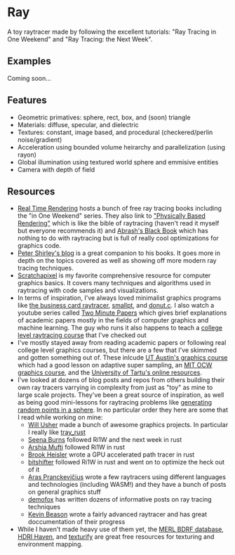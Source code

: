 # Ray

A toy raytracer made by following the excellent tutorials: "Ray Tracing in One Weekend" and "Ray Tracing: the Next Week".

## Examples

Coming soon...

## Features

- Geometric primatives: sphere, rect, box, and (soon) triangle
- Materials: diffuse, specular, and dielectric
- Textures: constant, image based, and procedural (checkered/perlin noise/gradient)
- Acceleration using bounded volume heirarchy and parallelization (using rayon)
- Global illumination using textured world sphere and emmisive entities
- Camera with depth of field

## Resources
- [Real Time Rendering](http://www.realtimerendering.com) hosts a bunch of free ray tracing books including the "in One Weekend" series. They also link to ["Physically Based Rendering"](http://www.pbr-book.org/3ed-2018/contents.html) which is like the bible of raytracing (haven't read it myself but everyone recommends it) and [Abrash's Black Book](http://www.jagregory.com/abrash-black-book/) which has nothing to do with raytracing but is full of really cool optimizations for graphics code.
- [Peter Shirley's blog](http://in1weekend.blogspot.com) is a great companion to his books. It goes more in depth on the topics covered as well as showing off more modern ray tracing techniques.
- [Scratchapixel](https://www.scratchapixel.com) is my favorite comprehensive resource for computer graphics basics. It covers many techniques and algorithms used in raytracing with code samples and visualizations.
- In terms of inspiration, I've always loved minimalist graphics programs like [the business card raytracer](http://fabiensanglard.net/rayTracing_back_of_business_card/), [smallpt](http://www.kevinbeason.com/smallpt), and [donut.c](https://www.a1k0n.net/2011/07/20/donut-math.html). I also watch a youtube series called [Two Minute Papers](https://www.youtube.com/channel/UCbfYPyITQ-7l4upoX8nvctg) which gives brief explanations of academic papers mostly in the fields of computer graphics and machine learning. The guy who runs it also happens to teach a [college level raytracing course](https://www.cg.tuwien.ac.at/courses/Rendering/VU.SS2017.html) that I've checked out
- I've mostly stayed away from reading academic papers or following real college level graphics courses, but there are a few that I've skimmed and gotten something out of. These inlcude [UT Austin's graphics course](https://www.cs.utexas.edu/users/fussell/courses/cs384g-fall2011) which had a good lesson on adaptive super sampling, an [MIT OCW graphics course](https://ocw.mit.edu/courses/electrical-engineering-and-computer-science/6-837-computer-graphics-fall-2012), and the [University of Tartu's online resources](https://cglearn.codelight.eu/pub/computer-graphics/environment-mapping#material-sphere-map-1).
- I've looked at dozens of blog posts and repos from others building their own ray tracers varrying in complexity from just as "toy" as mine to large scale projects. They've been a great source of inspiration, as well as being good mini-lessons for raytracing problems like [generating random points in a sphere](https://karthikkaranth.me/blog/generating-random-points-in-a-sphere). In no particular order they here are some that I read while working on mine:
  - [Will Usher](https://www.willusher.io/projects) made a bunch of awesome graphics projects. In particular I really like [tray_rust](https://github.com/Twinklebear/tray_rust)
  - [Seena Burns](http://seenaburns.com/benchmarking-rust-with-cargo-bench/) followed Ri1W and the next week in rust
  - [Arshia Mufti](https://github.com/arshiamufti/tracy) followed Ri1W in rust
  - [Brook Heisler](https://bheisler.github.io/post/writing-gpu-accelerated-path-tracer-part-1/) wrote a GPU accelerated path tracer in rust
  - [bitshifter](https://bitshifter.github.io/2018/04/29/rust-ray-tracer-in-one-weekend/) followed Ri1W in rust and went on to optimize the heck out of it
  - [Aras Pranckevičius](http://aras-p.info/blog/2018/03/28/Daily-Pathtracer-Part-0-Intro/) wrote a few raytracers using different languages and technologies (including WASM!) and they have a bunch of posts on general graphics stuff
  - [demofox](https://blog.demofox.org/2016/09/21/path-tracing-getting-started-with-diffuse-and-emissive/) has written dozens of informative posts on ray tracing techniques
  - [Kevin Beason](http://www.kevinbeason.com/worklog/) wrote a fairly advanced raytracer and has great doccumentation of their progress
- While I haven't made heavy use of them yet, the [MERL BDRF database](https://www.merl.com/brdf/), [HDRI Haven](https://hdrihaven.com/), and [texturify](http://texturify.com/) are great free resources for texturing and environment mapping.
